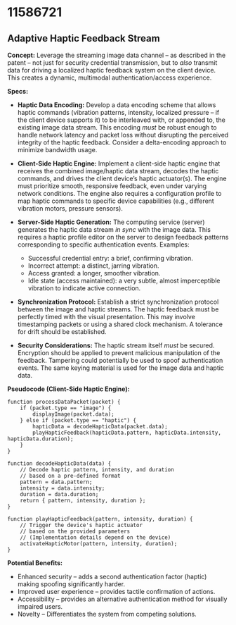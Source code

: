# 11586721

## Adaptive Haptic Feedback Stream

**Concept:** Leverage the streaming image data channel – as described in the patent – not just for security credential transmission, but to *also* transmit data for driving a localized haptic feedback system on the client device. This creates a dynamic, multimodal authentication/access experience.

**Specs:**

*   **Haptic Data Encoding:**  Develop a data encoding scheme that allows haptic commands (vibration patterns, intensity, localized pressure – if the client device supports it) to be interleaved with, or appended to, the existing image data stream. This encoding *must* be robust enough to handle network latency and packet loss without disrupting the perceived integrity of the haptic feedback.  Consider a delta-encoding approach to minimize bandwidth usage.

*   **Client-Side Haptic Engine:**  Implement a client-side haptic engine that receives the combined image/haptic data stream, decodes the haptic commands, and drives the client device’s haptic actuator(s). The engine must prioritize smooth, responsive feedback, even under varying network conditions.  The engine also requires a configuration profile to map haptic commands to specific device capabilities (e.g., different vibration motors, pressure sensors).

*   **Server-Side Haptic Generation:** The computing service (server) generates the haptic data stream *in sync* with the image data. This requires a haptic profile editor on the server to design feedback patterns corresponding to specific authentication events.  Examples: 
    *   Successful credential entry: a brief, confirming vibration.
    *   Incorrect attempt: a distinct, jarring vibration.
    *   Access granted: a longer, smoother vibration.
    *   Idle state (access maintained): a very subtle, almost imperceptible vibration to indicate active connection.

*   **Synchronization Protocol:** Establish a strict synchronization protocol between the image and haptic streams.  The haptic feedback must be perfectly timed with the visual presentation. This may involve timestamping packets or using a shared clock mechanism.  A tolerance for drift should be established.

*   **Security Considerations:** The haptic stream itself *must* be secured.  Encryption should be applied to prevent malicious manipulation of the feedback.  Tampering could potentially be used to spoof authentication events. The same keying material is used for the image data and haptic data.

**Pseudocode (Client-Side Haptic Engine):**

```
function processDataPacket(packet) {
    if (packet.type == "image") {
        displayImage(packet.data);
    } else if (packet.type == "haptic") {
        hapticData = decodeHapticData(packet.data);
        playHapticFeedback(hapticData.pattern, hapticData.intensity, hapticData.duration);
    }
}

function decodeHapticData(data) {
    // Decode haptic pattern, intensity, and duration
    // based on a pre-defined format
    pattern = data.pattern;
    intensity = data.intensity;
    duration = data.duration;
    return { pattern, intensity, duration };
}

function playHapticFeedback(pattern, intensity, duration) {
    // Trigger the device's haptic actuator 
    // based on the provided parameters
    // (Implementation details depend on the device)
    activateHapticMotor(pattern, intensity, duration);
}
```

**Potential Benefits:**

*   Enhanced security – adds a second authentication factor (haptic) making spoofing significantly harder.
*   Improved user experience – provides tactile confirmation of actions.
*   Accessibility – provides an alternative authentication method for visually impaired users.
*   Novelty – Differentiates the system from competing solutions.